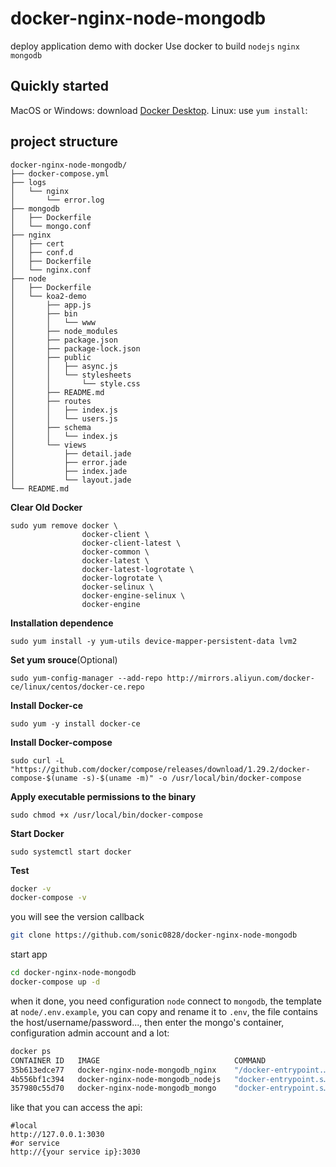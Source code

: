 # docker-nginx-node-mongodb
deploy application demo with docker
Use docker to build `nodejs` `nginx` `mongodb`

## Quickly started
MacOS or Windows: download [Docker Desktop](https://www.docker.com/products/docker-desktop).
Linux: use `yum install`:

## project structure
```
docker-nginx-node-mongodb/
├── docker-compose.yml
├── logs
│   └── nginx
│       └── error.log
├── mongodb
│   ├── Dockerfile
│   └── mongo.conf
├── nginx
│   ├── cert
│   ├── conf.d
│   ├── Dockerfile
│   └── nginx.conf
├── node
│   ├── Dockerfile
│   └── koa2-demo
│       ├── app.js
│       ├── bin
│       │   └── www
│       ├── node_modules
│       ├── package.json
│       ├── package-lock.json
│       ├── public
│       │   ├── async.js
│       │   └── stylesheets
│       │       └── style.css
│       ├── README.md
│       ├── routes
│       │   ├── index.js
│       │   └── users.js
│       ├── schema
│       │   └── index.js
│       └── views
│           ├── detail.jade
│           ├── error.jade
│           ├── index.jade
│           └── layout.jade
└── README.md
```

**Clear Old Docker**
```
sudo yum remove docker \
				docker-client \
                docker-client-latest \
                docker-common \
                docker-latest \
                docker-latest-logrotate \
                docker-logrotate \
                docker-selinux \
                docker-engine-selinux \
                docker-engine
```
**Installation dependence**
```
sudo yum install -y yum-utils device-mapper-persistent-data lvm2
```
**Set yum srouce**(Optional)
```
sudo yum-config-manager --add-repo http://mirrors.aliyun.com/docker-ce/linux/centos/docker-ce.repo
```
**Install Docker-ce**
```
sudo yum -y install docker-ce
```
**Install Docker-compose**
```
sudo curl -L "https://github.com/docker/compose/releases/download/1.29.2/docker-compose-$(uname -s)-$(uname -m)" -o /usr/local/bin/docker-compose
```
**Apply executable permissions to the binary**
```
sudo chmod +x /usr/local/bin/docker-compose
```
**Start Docker**
```
sudo systemctl start docker
```
**Test**
```bash
docker -v
docker-compose -v
```


you will see the version callback
```bash
git clone https://github.com/sonic0828/docker-nginx-node-mongodb
```
start app
``` bash
cd docker-nginx-node-mongodb
docker-compose up -d
```
when it done, you need configuration `node` connect to `mongodb`, the template at `node/.env.example`, you can copy and rename it to `.env`, the file contains the host/username/password..., then enter the mongo's container, configuration admin account and a lot:
``` bash
docker ps
CONTAINER ID   IMAGE                              COMMAND                  CREATED         STATUS         PORTS                                                                      NAMES
35b613edce77   docker-nginx-node-mongodb_nginx    "/docker-entrypoint.…"   3 minutes ago   Up 3 minutes   0.0.0.0:80->80/tcp, :::80->80/tcp, 0.0.0.0:443->443/tcp, :::443->443/tcp   docker-nginx-node-mongodb_nginx_1
4b556bf1c394   docker-nginx-node-mongodb_nodejs   "docker-entrypoint.s…"   3 minutes ago   Up 3 minutes   0.0.0.0:3030->3030/tcp                                                   docker-nginx-node-mongodb_nodejs_1
357980c55d70   docker-nginx-node-mongodb_mongo    "docker-entrypoint.s…"   3 minutes ago   Up 3 minutes   127.0.0.1:27017->27017/tcp                                                 docker-nginx-node-mongodb_mongo_1
```

like that you can access the api:
```
#local
http://127.0.0.1:3030
#or service
http://{your service ip}:3030
```

